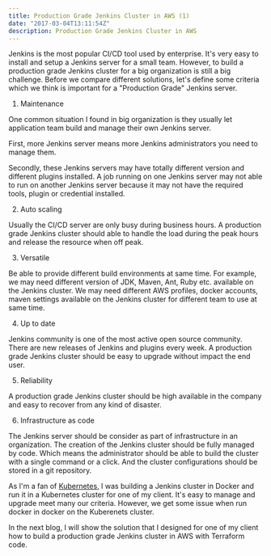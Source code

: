 ```yaml
---
title: Production Grade Jenkins Cluster in AWS (1)
date: "2017-03-04T13:11:54Z"
description: Production Grade Jenkins Cluster in AWS
---
```



Jenkins is the most popular CI/CD tool used by enterprise. It's very easy to install and setup a Jenkins server for a small team. However, to build a production grade Jenkins cluster for a big organization is still a big challenge. Before we compare different solutions, let's define some criteria which we think is important for a "Production Grade" Jenkins server.

1. Maintenance

  One common situation I found in big organization is they usually let application team build and manage their own Jenkins server.

  First, more Jenkins server means more Jenkins administrators you need to manage them.

  Secondly, these Jenkins servers may have totally different version and different plugins installed. A job running on one Jenkins server may not able to run on another Jenkins server because it may not have the required tools, plugin or credential installed.

2. Auto scaling

  Usually the CI/CD server are only busy during business hours. A production grade Jenkins cluster should able to handle the load during the peak hours and release the resource when off peak.

3. Versatile

  Be able to provide different build environments at same time. For example, we may need different version of JDK, Maven, Ant, Ruby etc. available on the Jenkins cluster. We may need different AWS profiles, docker accounts, maven settings available on the Jenkins cluster for different team to use at same time.

4. Up to date

  Jenkins community is one of the most active open source community. There are new releases of Jenkins and plugins every week. A production grade Jenkins cluster should be easy to upgrade without impact the end user.

5. Reliability

  A production grade Jenkins cluster should be high available in the company and easy to recover from any kind of disaster.

6. Infrastructure as code

  The Jenkins server should be consider as part of infrastructure in an organization. The creation of the Jenkins cluster should be fully managed by code. Which means the administrator should be able to build the cluster with a single command or a click. And the cluster configurations should be stored in a git repository.

As I'm a fan of [Kubernetes][54556c11], I was building a Jenkins cluster in Docker and run it in a Kubernetes cluster for one of my client. It's easy to manage and upgrade meet many our criteria. However, we get some issue when run docker in docker on the Kuberenets cluster.

In the next blog, I will show the solution that I designed for one of my client how to build a production grade Jenkins cluster in AWS with Terraform code.

[54556c11]: https://kubernetes.io/ "Kubernetes"

